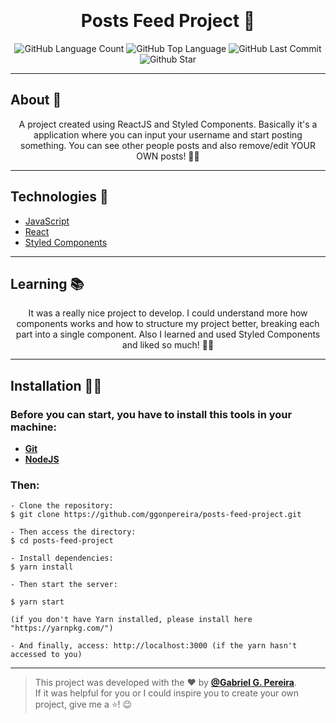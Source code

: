 <h1 align="center" style="padding-top: 20px">Posts Feed Project 🤗</h1>

<p align="center">
  <img alt="GitHub Language Count" src="https://img.shields.io/github/languages/count/ggonpereira/posts-feed-project" />
  <img alt="GitHub Top Language" src="https://img.shields.io/github/languages/top/ggonpereira/posts-feed-project" />
  <img alt="GitHub Last Commit" src="https://img.shields.io/github/last-commit/ggonpereira/posts-feed-project" />
  <img alt="Github Star" src="https://img.shields.io/github/stars/ggonpereira/posts-feed-project?style=social" />
</p>

---

<h2>About 📝</h2>

<p align="center">A project created using ReactJS and Styled Components. Basically it's a application where you can input your username and start posting something. You can see other people posts and also remove/edit YOUR OWN posts! 👊🏼</p>

---

<h2>Technologies 🚀</h2>

- [JavaScript](https://www.javascript.com/)
- [React](https://pt-br.reactjs.org/)
- [Styled Components](https://styled-components.com/)

---

<h2>Learning 📚</h2>

<p align="center">It was a really nice project to develop. I could understand more how components works and how to structure my project better, breaking each part into a single component. Also I learned and used Styled Components and liked so much! 🙌🏼</p>

---

<h2>Installation 👨‍💻</h2>

### Before you can start, you have to install this tools in your machine:

- <b>[Git](https://git-scm.com)</b>
- <b>[NodeJS](https://nodejs.org/)</b>

### Then:

```
- Clone the repository:
$ git clone https://github.com/ggonpereira/posts-feed-project.git

- Then access the directory:
$ cd posts-feed-project

- Install dependencies:
$ yarn install

- Then start the server:

$ yarn start

(if you don't have Yarn installed, please install here "https://yarnpkg.com/")

- And finally, access: http://localhost:3000 (if the yarn hasn't accessed to you)
```

---

> This project was developed with the ❤️ by **[@Gabriel G. Pereira](https://www.linkedin.com/in/gabriel-gonçalves-pereira/)**.<br>
> If it was helpful for you or I could inspire you to create your own project, give me a ⭐! 😉

